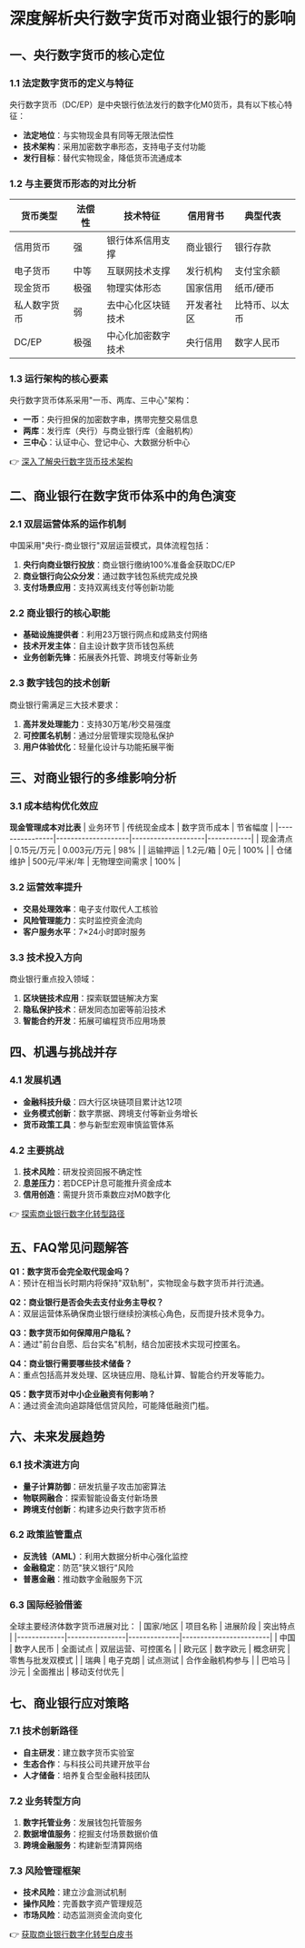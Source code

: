 # 深度解析央行数字货币对商业银行的影响

## 一、央行数字货币的核心定位

### 1.1 法定数字货币的定义与特征
央行数字货币（DC/EP）是中央银行依法发行的数字化M0货币，具有以下核心特征：
- **法定地位**：与实物现金具有同等无限法偿性
- **技术架构**：采用加密数字串形态，支持电子支付功能
- **发行目标**：替代实物现金，降低货币流通成本

### 1.2 与主要货币形态的对比分析
| 货币类型       | 法偿性 | 技术特征               | 信用背书     | 典型代表         |
|----------------|--------|------------------------|--------------|------------------|
| 信用货币       | 强     | 银行体系信用支撑       | 商业银行     | 银行存款         |
| 电子货币       | 中等   | 互联网技术支撑         | 发行机构     | 支付宝余额       |
| 现金货币       | 极强   | 物理实体形态           | 国家信用     | 纸币/硬币        |
| 私人数字货币   | 弱     | 去中心化区块链技术     | 开发者社区   | 比特币、以太币   |
| DC/EP          | 极强   | 中心化加密数字技术     | 央行信用     | 数字人民币       |

### 1.3 运行架构的核心要素
央行数字货币体系采用"一币、两库、三中心"架构：
- **一币**：央行担保的加密数字串，携带完整交易信息
- **两库**：发行库（央行）与商业银行库（金融机构）
- **三中心**：认证中心、登记中心、大数据分析中心

👉 [深入了解央行数字货币技术架构](https://bit.ly/okx_welcome)

## 二、商业银行在数字货币体系中的角色演变

### 2.1 双层运营体系的运作机制
中国采用"央行-商业银行"双层运营模式，具体流程包括：
1. **央行向商业银行投放**：商业银行缴纳100%准备金获取DC/EP
2. **商业银行向公众分发**：通过数字钱包系统完成兑换
3. **支付场景应用**：支持双离线支付等创新功能

### 2.2 商业银行的核心职能
- **基础设施提供者**：利用23万银行网点和成熟支付网络
- **技术开发主体**：自主设计数字货币钱包系统
- **业务创新先锋**：拓展表外托管、跨境支付等新业务

### 2.3 数字钱包的技术创新
商业银行需满足三大技术要求：
1. **高并发处理能力**：支持30万笔/秒交易强度
2. **可控匿名机制**：通过分层管理实现隐私保护
3. **用户体验优化**：轻量化设计与功能拓展平衡

## 三、对商业银行的多维影响分析

### 3.1 成本结构优化效应
**现金管理成本对比表**
| 业务环节       | 传统现金成本       | 数字货币成本       | 节省幅度   |
|----------------|--------------------|--------------------|------------|
| 现金清点       | 0.15元/万元        | 0.003元/万元       | 98%        |
| 运输押运       | 1.2元/箱           | 0元                | 100%       |
| 仓储维护       | 500元/平米/年      | 无物理空间需求     | 100%       |

### 3.2 运营效率提升
- **交易处理效率**：电子支付取代人工核验
- **风险管理能力**：实时监控资金流向
- **客户服务水平**：7×24小时即时服务

### 3.3 技术投入方向
商业银行重点投入领域：
1. **区块链技术应用**：探索联盟链解决方案
2. **隐私保护技术**：研发同态加密等前沿技术
3. **智能合约开发**：拓展可编程货币应用场景

## 四、机遇与挑战并存

### 4.1 发展机遇
- **金融科技升级**：四大行区块链项目累计达12项
- **业务模式创新**：数字票据、跨境支付等新业务增长
- **货币政策工具**：参与新型宏观审慎监管体系

### 4.2 主要挑战
1. **技术风险**：研发投资回报不确定性
2. **息差压力**：若DCEP计息可能推升资金成本
3. **信用创造**：需提升货币乘数应对M0数字化

👉 [探索商业银行数字化转型路径](https://bit.ly/okx_welcome)

## 五、FAQ常见问题解答

**Q1：数字货币会完全取代现金吗？**  
A：预计在相当长时期内将保持"双轨制"，实物现金与数字货币并行流通。

**Q2：商业银行是否会失去支付业务主导权？**  
A：双层运营体系确保商业银行继续扮演核心角色，反而提升技术竞争力。

**Q3：数字货币如何保障用户隐私？**  
A：通过"前台自愿、后台实名"机制，结合加密技术实现可控匿名。

**Q4：商业银行需要哪些技术储备？**  
A：重点包括高并发处理、区块链应用、隐私计算、智能合约开发等能力。

**Q5：数字货币对中小企业融资有何影响？**  
A：通过资金流向追踪降低信贷风险，可能降低融资门槛。

## 六、未来发展趋势

### 6.1 技术演进方向
- **量子计算防御**：研发抗量子攻击加密算法
- **物联网融合**：探索智能设备支付新场景
- **跨境支付创新**：构建多边央行数字货币桥

### 6.2 政策监管重点
- **反洗钱（AML）**：利用大数据分析中心强化监控
- **金融稳定**：防范"狭义银行"风险
- **普惠金融**：推动数字金融服务下沉

### 6.3 国际经验借鉴
全球主要经济体数字货币进展对比：
| 国家/地区   | 项目名称       | 进展阶段     | 突出特点               |
|-------------|----------------|--------------|------------------------|
| 中国        | 数字人民币     | 全面试点     | 双层运营、可控匿名     |
| 欧元区      | 数字欧元       | 概念研究     | 零售与批发双模式       |
| 瑞典        | 电子克朗       | 试点测试     | 合作金融机构参与       |
| 巴哈马      | 沙元           | 全面推出     | 移动支付优先           |

## 七、商业银行应对策略

### 7.1 技术创新路径
- **自主研发**：建立数字货币实验室
- **生态合作**：与科技公司共建开放平台
- **人才储备**：培养复合型金融科技团队

### 7.2 业务转型方向
1. **数字托管业务**：发展钱包托管服务
2. **数据增值服务**：挖掘支付场景数据价值
3. **跨境金融服务**：构建新型清算网络

### 7.3 风险管理框架
- **技术风险**：建立沙盒测试机制
- **操作风险**：完善数字资产管理规范
- **市场风险**：动态监测资金流向变化

👉 [获取商业银行数字化转型白皮书](https://bit.ly/okx_welcome)